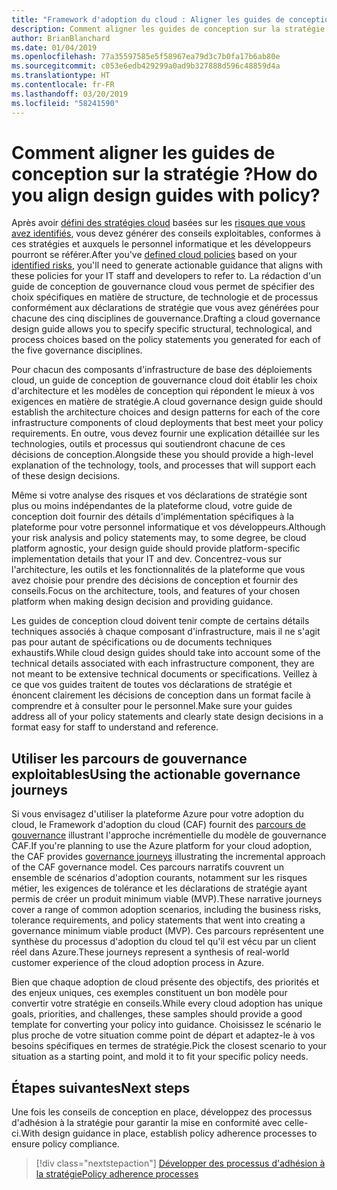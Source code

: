 ```yaml
---
title: "Framework d'adoption du cloud : Aligner les guides de conception sur la stratégie."
description: Comment aligner les guides de conception sur la stratégie ?
author: BrianBlanchard
ms.date: 01/04/2019
ms.openlocfilehash: 77a35597585e5f58967ea79d3c7b0fa17b6ab80e
ms.sourcegitcommit: c053e6edb429299a0ad9b327888d596c48859d4a
ms.translationtype: HT
ms.contentlocale: fr-FR
ms.lasthandoff: 03/20/2019
ms.locfileid: "58241590"
---
```

<!---
I've established policies. How to help developers adopt these policies?
Draft an architecture design guide.

[Aspirational statement] If you're using Azure, you can use one of ours as a starting point. The choose one of the following 6 as a starting point and mold it to fit your policies.
--->

<!-- markdownlint-disable MD026 -->

# <a name="how-do-you-align-design-guides-with-policy"></a><span data-ttu-id="d7766-103">Comment aligner les guides de conception sur la stratégie ?</span><span class="sxs-lookup"><span data-stu-id="d7766-103">How do you align design guides with policy?</span></span>

<span data-ttu-id="d7766-104">Après avoir [défini des stratégies cloud](define-policy.md) basées sur les [risques que vous avez identifiés](understanding-business-risk.md), vous devez générer des conseils exploitables, conformes à ces stratégies et auxquels le personnel informatique et les développeurs pourront se référer.</span><span class="sxs-lookup"><span data-stu-id="d7766-104">After you've [defined cloud policies](define-policy.md) based on your [identified risks](understanding-business-risk.md), you'll need to generate actionable guidance that aligns with these policies for your IT staff and developers to refer to.</span></span> <span data-ttu-id="d7766-105">La rédaction d'un guide de conception de gouvernance cloud vous permet de spécifier des choix spécifiques en matière de structure, de technologie et de processus conformément aux déclarations de stratégie que vous avez générées pour chacune des cinq disciplines de gouvernance.</span><span class="sxs-lookup"><span data-stu-id="d7766-105">Drafting a cloud governance design guide allows you to specify specific structural, technological, and process choices based on the policy statements you generated for each of the five governance disciplines.</span></span>

<span data-ttu-id="d7766-106">Pour chacun des composants d'infrastructure de base des déploiements cloud, un guide de conception de gouvernance cloud doit établir les choix d'architecture et les modèles de conception qui répondent le mieux à vos exigences en matière de stratégie.</span><span class="sxs-lookup"><span data-stu-id="d7766-106">A cloud governance design guide should establish the architecture choices and design patterns for each of the core infrastructure components of cloud deployments that best meet your policy requirements.</span></span> <span data-ttu-id="d7766-107">En outre, vous devez fournir une explication détaillée sur les technologies, outils et processus qui soutiendront chacune de ces décisions de conception.</span><span class="sxs-lookup"><span data-stu-id="d7766-107">Alongside these you should provide a high-level explanation of the technology, tools, and processes that will support each of these design decisions.</span></span>

<span data-ttu-id="d7766-108">Même si votre analyse des risques et vos déclarations de stratégie sont plus ou moins indépendantes de la plateforme cloud, votre guide de conception doit fournir des détails d'implémentation spécifiques à la plateforme pour votre personnel informatique et vos développeurs.</span><span class="sxs-lookup"><span data-stu-id="d7766-108">Although your risk analysis and policy statements may, to some degree, be cloud platform agnostic, your design guide should provide platform-specific implementation details that your IT and dev.</span></span> <span data-ttu-id="d7766-109">Concentrez-vous sur l'architecture, les outils et les fonctionnalités de la plateforme que vous avez choisie pour prendre des décisions de conception et fournir des conseils.</span><span class="sxs-lookup"><span data-stu-id="d7766-109">Focus on the architecture, tools, and features of your chosen platform when making design decision and providing guidance.</span></span>

<span data-ttu-id="d7766-110">Les guides de conception cloud doivent tenir compte de certains détails techniques associés à chaque composant d'infrastructure, mais il ne s'agit pas pour autant de spécifications ou de documents techniques exhaustifs.</span><span class="sxs-lookup"><span data-stu-id="d7766-110">While cloud design guides should take into account some of the technical details associated with each infrastructure component, they are not meant to be extensive technical documents or specifications.</span></span> <span data-ttu-id="d7766-111">Veillez à ce que vos guides traitent de toutes vos déclarations de stratégie et énoncent clairement les décisions de conception dans un format facile à comprendre et à consulter pour le personnel.</span><span class="sxs-lookup"><span data-stu-id="d7766-111">Make sure your guides address all of your policy statements and clearly state design decisions in a format easy for staff to understand and reference.</span></span>

<!-- markdownlint-enable MD033 -->

## <a name="using-the-actionable-governance-journeys"></a><span data-ttu-id="d7766-112">Utiliser les parcours de gouvernance exploitables</span><span class="sxs-lookup"><span data-stu-id="d7766-112">Using the actionable governance journeys</span></span>

<span data-ttu-id="d7766-113">Si vous envisagez d'utiliser la plateforme Azure pour votre adoption du cloud, le Framework d'adoption du cloud (CAF) fournit des [parcours de gouvernance](../journeys/overview.md) illustrant l'approche incrémentielle du modèle de gouvernance CAF.</span><span class="sxs-lookup"><span data-stu-id="d7766-113">If you're planning to use the Azure platform for your cloud adoption, the CAF provides [governance journeys](../journeys/overview.md) illustrating the incremental approach of the CAF governance model.</span></span> <span data-ttu-id="d7766-114">Ces parcours narratifs couvrent un ensemble de scénarios d'adoption courants, notamment sur les risques métier, les exigences de tolérance et les déclarations de stratégie ayant permis de créer un produit minimum viable (MVP).</span><span class="sxs-lookup"><span data-stu-id="d7766-114">These narrative journeys cover a range of common adoption scenarios, including the business risks, tolerance requirements, and policy statements that went into creating a governance minimum viable product (MVP).</span></span> <span data-ttu-id="d7766-115">Ces parcours représentent une synthèse du processus d'adoption du cloud tel qu'il est vécu par un client réel dans Azure.</span><span class="sxs-lookup"><span data-stu-id="d7766-115">These journeys represent a synthesis of real-world customer experience of the cloud adoption process in Azure.</span></span>

<span data-ttu-id="d7766-116">Bien que chaque adoption de cloud présente des objectifs, des priorités et des enjeux uniques, ces exemples constituent un bon modèle pour convertir votre stratégie en conseils.</span><span class="sxs-lookup"><span data-stu-id="d7766-116">While every cloud adoption has unique goals, priorities, and challenges, these samples should provide a good template for converting your policy into guidance.</span></span> <span data-ttu-id="d7766-117">Choisissez le scénario le plus proche de votre situation comme point de départ et adaptez-le à vos besoins spécifiques en termes de stratégie.</span><span class="sxs-lookup"><span data-stu-id="d7766-117">Pick the closest scenario to your situation as a starting point, and mold it to fit your specific policy needs.</span></span>

## <a name="next-steps"></a><span data-ttu-id="d7766-118">Étapes suivantes</span><span class="sxs-lookup"><span data-stu-id="d7766-118">Next steps</span></span>

<span data-ttu-id="d7766-119">Une fois les conseils de conception en place, développez des processus d'adhésion à la stratégie pour garantir la mise en conformité avec celle-ci.</span><span class="sxs-lookup"><span data-stu-id="d7766-119">With design guidance in place, establish policy adherence processes to ensure policy compliance.</span></span>

> [!div class="nextstepaction"]
> [<span data-ttu-id="d7766-120">Développer des processus d'adhésion à la stratégie</span><span class="sxs-lookup"><span data-stu-id="d7766-120">Policy adherence processes</span></span>](processes.md)